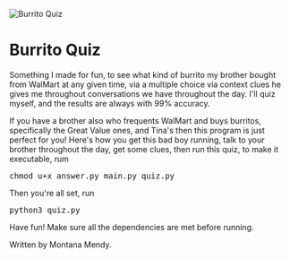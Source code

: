 ![Burrito Quiz](https://images-na.ssl-images-amazon.com/images/I/81k19y3ejwL._SX355_.jpg)

# Burrito Quiz 

Something I made for fun, to see what kind of burrito my brother bought from WalMart at any given time, via a multiple choice via context clues he gives me throughout conversations we have throughout the day. I'll quiz myself, and the results are always with 99% accuracy.

If you have a brother also who frequents WalMart and buys burritos, specifically the Great Value ones, and Tina's then this program is just perfect for you! Here's how you get this bad boy running, talk to your brother throughout the day, get some clues, then run this quiz, to make it executable, rum 

<pre>chmod u+x answer.py main.py quiz.py</pre> 

Then you're all set, run 

<pre>python3 quiz.py</pre> 

Have fun! Make sure all the dependencies are met before running. 


Written by Montana Mendy. 
